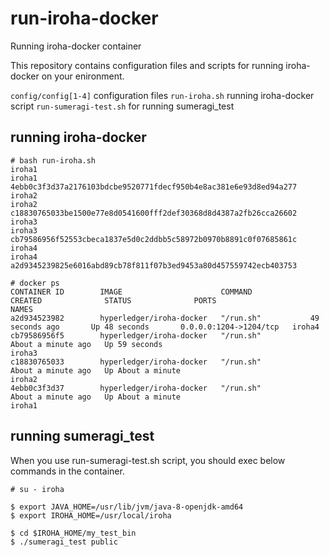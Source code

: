 # run-iroha-docker
Running iroha-docker container

This repository contains configuration files and scripts for running iroha-docker on your enironment.

`config/config[1-4]` configuration files
`run-iroha.sh` running iroha-docker script
`run-sumeragi-test.sh` for running sumeragi_test

## running iroha-docker

```
# bash run-iroha.sh 
iroha1
iroha1
4ebb0c3f3d37a2176103bdcbe9520771fdecf950b4e8ac381e6e93d8ed94a277
iroha2
iroha2
c18830765033be1500e77e8d0541600fff2def30368d8d4387a2fb26cca26602
iroha3
iroha3
cb79586956f52553cbeca1837e5d0c2ddbb5c58972b0970b8891c0f07685861c
iroha4
iroha4
a2d9345239825e6016abd89cb78f811f07b3ed9453a80d457559742ecb403753

# docker ps
CONTAINER ID        IMAGE                      COMMAND             CREATED              STATUS              PORTS                    NAMES
a2d934523982        hyperledger/iroha-docker   "/run.sh"           49 seconds ago       Up 48 seconds       0.0.0.0:1204->1204/tcp   iroha4
cb79586956f5        hyperledger/iroha-docker   "/run.sh"           About a minute ago   Up 59 seconds                                iroha3
c18830765033        hyperledger/iroha-docker   "/run.sh"           About a minute ago   Up About a minute                            iroha2
4ebb0c3f3d37        hyperledger/iroha-docker   "/run.sh"           About a minute ago   Up About a minute                            iroha1
```

## running sumeragi_test

When you use run-sumeragi-test.sh script, you should exec below commands in the container.
```
# su - iroha

$ export JAVA_HOME=/usr/lib/jvm/java-8-openjdk-amd64
$ export IROHA_HOME=/usr/local/iroha

$ cd $IROHA_HOME/my_test_bin
$ ./sumeragi_test public
```
